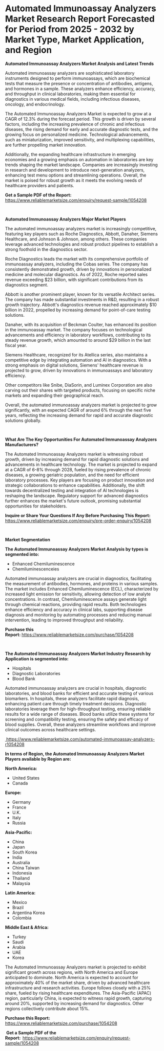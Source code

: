 <p><h1>Automated Immunoassay Analyzers Market Research Report Forecasted for Period from 2025 -  2032 by Market Type, Market Application, and Region</h1></p><p><strong>Automated Immunoassay Analyzers Market Analysis and Latest Trends</strong></p>
<p><p>Automated immunoassay analyzers are sophisticated laboratory instruments designed to perform immunoassays, which are biochemical tests that measure the presence or concentration of antibodies, antigens, and hormones in a sample. These analyzers enhance efficiency, accuracy, and throughput in clinical laboratories, making them essential for diagnostics in various medical fields, including infectious diseases, oncology, and endocrinology.</p><p>The Automated Immunoassay Analyzers Market is expected to grow at a CAGR of 12.3% during the forecast period. This growth is driven by several factors, including the increasing prevalence of chronic and infectious diseases, the rising demand for early and accurate diagnostic tests, and the growing focus on personalized medicine. Technological advancements, such as miniaturization, improved sensitivity, and multiplexing capabilities, are further propelling market innovation. </p><p>Additionally, the expanding healthcare infrastructure in emerging economies and a growing emphasis on automation in laboratories are key trends shaping the market landscape. Companies are increasingly investing in research and development to introduce next-generation analyzers, enhancing test menu options and streamlining operations. Overall, the market is poised for robust growth as it meets the evolving needs of healthcare providers and patients.</p></p>
<p><strong>Get a Sample PDF of the Report:&nbsp;</strong> <a href="https://www.reliablemarketsize.com/enquiry/request-sample/1054208?utm_campaign=2034&utm_medium=2&utm_source=Github&utm_content=ia&utm_term=16042025&utm_id=automated-immunoassay-analyzers">https://www.reliablemarketsize.com/enquiry/request-sample/1054208</a></p>
<p>&nbsp;</p>
<p><strong>Automated Immunoassay Analyzers Major Market Players</strong></p>
<p><p>The automated immunoassay analyzers market is increasingly competitive, featuring key players such as Roche Diagnostics, Abbott, Danaher, Siemens Healthcare, and Johnson & Johnson, among others. These companies leverage advanced technologies and robust product pipelines to establish a strong foothold in the diagnostics sector.</p><p>Roche Diagnostics leads the market with its comprehensive portfolio of immunoassay analyzers, including the Cobas series. The company has consistently demonstrated growth, driven by innovations in personalized medicine and molecular diagnostics. As of 2022, Roche reported sales revenue exceeding $23 billion, with significant contributions from its diagnostics segment.</p><p>Abbott is another prominent player, known for its versatile Architect series. The company has made substantial investments in R&D, resulting in a robust growth trajectory. Abbott's diagnostics revenue reached approximately $10 billion in 2022, propelled by increasing demand for point-of-care testing solutions.</p><p>Danaher, with its acquisition of Beckman Coulter, has enhanced its position in the immunoassay market. The company focuses on technological advancements and efficiency in laboratory workflows, contributing to its steady revenue growth, which amounted to around $29 billion in the last fiscal year.</p><p>Siemens Healthcare, recognized for its Atellica series, also maintains a competitive edge by integrating automation and AI in diagnostics. With a strong emphasis on digital solutions, Siemens' healthcare revenue is projected to grow, driven by innovations in immunoassays and laboratory efficiency.</p><p>Other competitors like Snibe, DiaSorin, and Luminex Corporation are also carving out their shares with targeted products, focusing on specific niche markets and expanding their geographical reach.</p><p>Overall, the automated immunoassay analyzers market is projected to grow significantly, with an expected CAGR of around 6% through the next five years, reflecting the increasing demand for rapid and accurate diagnostic solutions globally.</p></p>
<p>&nbsp;</p>
<p><strong>What Are The Key Opportunities For Automated Immunoassay Analyzers Manufacturers?</strong></p>
<p><p>The Automated Immunoassay Analyzers market is witnessing robust growth, driven by increasing demand for rapid diagnostic solutions and advancements in healthcare technology. The market is projected to expand at a CAGR of 6-8% through 2028, fueled by rising prevalence of chronic diseases, a growing geriatric population, and the need for efficient laboratory processes. Key players are focusing on product innovation and strategic collaborations to enhance capabilities. Additionally, the shift towards decentralized testing and integration of AI technologies is reshaping the landscape. Regulatory support for advanced diagnostics further enhances the market's future outlook, promising substantial opportunities for stakeholders.</p></p>
<p><strong>Inquire or Share Your Questions If Any Before Purchasing This Report:</strong> <a href="https://www.reliablemarketsize.com/enquiry/pre-order-enquiry/1054208?utm_campaign=2034&utm_medium=2&utm_source=Github&utm_content=ia&utm_term=16042025&utm_id=automated-immunoassay-analyzers">https://www.reliablemarketsize.com/enquiry/pre-order-enquiry/1054208</a></p>
<p>&nbsp;</p>
<p><strong>Market Segmentation</strong></p>
<p><strong>The Automated Immunoassay Analyzers Market Analysis by types is segmented into:</strong></p>
<p><ul><li>Enhanced Chemiluminescence</li><li>Chemiluminescenceies</li></ul></p>
<p><p>Automated immunoassay analyzers are crucial in diagnostics, facilitating the measurement of antibodies, hormones, and proteins in various samples. The market includes Enhanced Chemiluminescence (ECL), characterized by increased light emission for sensitivity, allowing detection of low analyte concentrations. In contrast, Chemiluminescence assays generate light through chemical reactions, providing rapid results. Both technologies enhance efficiency and accuracy in clinical labs, supporting disease diagnosis and monitoring by automating processes and reducing manual intervention, leading to improved throughput and reliability.</p></p>
<p><strong>Purchase this Report:&nbsp;</strong><a href="https://www.reliablemarketsize.com/purchase/1054208?utm_campaign=2034&utm_medium=2&utm_source=Github&utm_content=ia&utm_term=16042025&utm_id=automated-immunoassay-analyzers">https://www.reliablemarketsize.com/purchase/1054208</a></p>
<p>&nbsp;</p>
<p><strong>The Automated Immunoassay Analyzers Market Industry Research by Application is segmented into:</strong></p>
<p><ul><li>Hospitals</li><li>Diagnostic Laboratories</li><li>Blood Bank</li></ul></p>
<p><p>Automated immunoassay analyzers are crucial in hospitals, diagnostic laboratories, and blood banks for efficient and accurate testing of various biomarkers. In hospitals, these analyzers facilitate rapid diagnosis, enhancing patient care through timely treatment decisions. Diagnostic laboratories leverage them for high-throughput testing, ensuring reliable results for a wide range of diseases. Blood banks utilize these systems for screening and compatibility testing, ensuring the safety and efficacy of blood supplies. Overall, these analyzers streamline workflows and improve clinical outcomes across healthcare settings.</p></p>
<p><a href="https://www.reliablemarketsize.com/automated-immunoassay-analyzers-r1054208?utm_campaign=2034&utm_medium=2&utm_source=Github&utm_content=ia&utm_term=16042025&utm_id=automated-immunoassay-analyzers">&nbsp;https://www.reliablemarketsize.com/automated-immunoassay-analyzers-r1054208</a></p>
<p><strong>In terms of Region, the Automated Immunoassay Analyzers Market Players available by Region are:</strong></p>
<p>
    <p> <strong> North America: </strong>
        <ul>
            <li>United States</li>
            <li>Canada</li>
        </ul>
        </p> 
    <p> <strong> Europe: </strong>
        <ul>
            <li>Germany</li>
            <li>France</li>
            <li>U.K.</li>
            <li>Italy</li>
            <li>Russia</li>
        </ul>
        </p> 
    <p> <strong> Asia-Pacific: </strong>
        <ul>
            <li>China</li>
            <li>Japan</li>
            <li>South Korea</li>
            <li>India</li>
            <li>Australia</li>
            <li>China Taiwan</li>
            <li>Indonesia</li>
            <li>Thailand</li>
            <li>Malaysia</li>
        </ul>
        </p> 
    <p> <strong> Latin America: </strong>
        <ul>
            <li>Mexico</li>
            <li>Brazil</li>
            <li>Argentina Korea</li>
            <li>Colombia</li>
        </ul>
        </p> 
    <p> <strong> Middle East & Africa: </strong>
        <ul>
            <li>Turkey</li>
            <li>Saudi</li>
            <li>Arabia</li>
            <li>UAE</li>
            <li>Korea</li>
        </ul>
    </p>
    </p>
<p><p>The Automated Immunoassay Analyzers market is projected to exhibit significant growth across regions, with North America and Europe anticipated to dominate. North America is expected to account for approximately 40% of the market share, driven by advanced healthcare infrastructure and research activities. Europe follows closely with a 25% share, fueled by rising healthcare expenditures. The Asia-Pacific (APAC) region, particularly China, is expected to witness rapid growth, capturing around 20%, supported by increasing demand for diagnostics. Other regions collectively contribute about 15%.</p></p>
<p><strong>Purchase this Report: </strong><a href="https://www.reliablemarketsize.com/purchase/1054208?utm_campaign=2034&utm_medium=2&utm_source=Github&utm_content=ia&utm_term=16042025&utm_id=automated-immunoassay-analyzers">https://www.reliablemarketsize.com/purchase/1054208</a></p>
<p>&nbsp;<strong>Get a Sample PDF of the Report:&nbsp;&nbsp;</strong><a href="https://www.reliablemarketsize.com/enquiry/request-sample/1054208?utm_campaign=2034&utm_medium=2&utm_source=Github&utm_content=ia&utm_term=16042025&utm_id=automated-immunoassay-analyzers">https://www.reliablemarketsize.com/enquiry/request-sample/1054208</a></p>
<p><strong></strong></p>
<p><p></p><p></p><p></p></p>